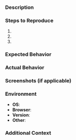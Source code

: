 ### Description

<!-- Provide a clear and concise description of the issue. -->

### Steps to Reproduce

<!-- List the steps to reproduce the issue. -->

1.
2.
3.

### Expected Behavior

<!-- Describe what you expected to happen. -->

### Actual Behavior

<!-- Describe what actually happened. -->

### Screenshots (if applicable)

<!-- Add screenshots to help explain the issue, if applicable. -->

### Environment

<!-- Provide details about your environment. -->

- **OS**: <!-- e.g., Windows 10, macOS Big Sur, Ubuntu 20.04 -->
- **Browser**: <!-- e.g., Chrome 95, Firefox 94, Safari 15 -->
- **Version**: <!-- e.g., v1.2.3 -->
- **Other**: <!-- Add any other relevant details about your environment. -->

### Additional Context

<!-- Add any other context or information about the issue here. -->

